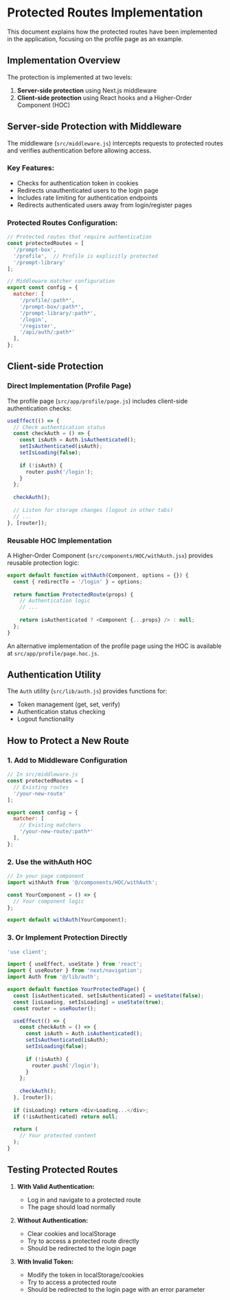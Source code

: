 # Protected Routes Implementation

This document explains how the protected routes have been implemented in the application, focusing on the profile page as an example.

## Implementation Overview

The protection is implemented at two levels:

1. **Server-side protection** using Next.js middleware
2. **Client-side protection** using React hooks and a Higher-Order Component (HOC)

## Server-side Protection with Middleware

The middleware (`src/middleware.js`) intercepts requests to protected routes and verifies authentication before allowing access.

### Key Features:

- Checks for authentication token in cookies
- Redirects unauthenticated users to the login page
- Includes rate limiting for authentication endpoints
- Redirects authenticated users away from login/register pages

### Protected Routes Configuration:

```javascript
// Protected routes that require authentication
const protectedRoutes = [
  '/prompt-box',
  '/profile',  // Profile is explicitly protected
  '/prompt-library'
];

// Middleware matcher configuration
export const config = {
  matcher: [
    '/profile/:path*', 
    '/prompt-box/:path*', 
    '/prompt-library/:path*',
    '/login',
    '/register',
    '/api/auth/:path*'
  ],
};
```

## Client-side Protection

### Direct Implementation (Profile Page)

The profile page (`src/app/profile/page.js`) includes client-side authentication checks:

```javascript
useEffect(() => {
  // Check authentication status
  const checkAuth = () => {
    const isAuth = Auth.isAuthenticated();
    setIsAuthenticated(isAuth);
    setIsLoading(false);
    
    if (!isAuth) {
      router.push('/login');
    }
  };
  
  checkAuth();
  
  // Listen for storage changes (logout in other tabs)
  // ...
}, [router]);
```

### Reusable HOC Implementation

A Higher-Order Component (`src/components/HOC/withAuth.jsx`) provides reusable protection logic:

```javascript
export default function withAuth(Component, options = {}) {
  const { redirectTo = '/login' } = options;
  
  return function ProtectedRoute(props) {
    // Authentication logic
    // ...
    
    return isAuthenticated ? <Component {...props} /> : null;
  };
}
```

An alternative implementation of the profile page using the HOC is available at `src/app/profile/page.hoc.js`.

## Authentication Utility

The `Auth` utility (`src/lib/auth.js`) provides functions for:

- Token management (get, set, verify)
- Authentication status checking
- Logout functionality

## How to Protect a New Route

### 1. Add to Middleware Configuration

```javascript
// In src/middleware.js
const protectedRoutes = [
  // Existing routes
  '/your-new-route'
];

export const config = {
  matcher: [
    // Existing matchers
    '/your-new-route/:path*'
  ],
};
```

### 2. Use the withAuth HOC

```javascript
// In your page component
import withAuth from '@/components/HOC/withAuth';

const YourComponent = () => {
  // Your component logic
};

export default withAuth(YourComponent);
```

### 3. Or Implement Protection Directly

```javascript
'use client';

import { useEffect, useState } from 'react';
import { useRouter } from 'next/navigation';
import Auth from '@/lib/auth';

export default function YourProtectedPage() {
  const [isAuthenticated, setIsAuthenticated] = useState(false);
  const [isLoading, setIsLoading] = useState(true);
  const router = useRouter();

  useEffect(() => {
    const checkAuth = () => {
      const isAuth = Auth.isAuthenticated();
      setIsAuthenticated(isAuth);
      setIsLoading(false);
      
      if (!isAuth) {
        router.push('/login');
      }
    };
    
    checkAuth();
  }, [router]);
  
  if (isLoading) return <div>Loading...</div>;
  if (!isAuthenticated) return null;
  
  return (
    // Your protected content
  );
}
```

## Testing Protected Routes

1. **With Valid Authentication:**
   - Log in and navigate to a protected route
   - The page should load normally

2. **Without Authentication:**
   - Clear cookies and localStorage
   - Try to access a protected route directly
   - Should be redirected to the login page

3. **With Invalid Token:**
   - Modify the token in localStorage/cookies
   - Try to access a protected route
   - Should be redirected to the login page with an error parameter
